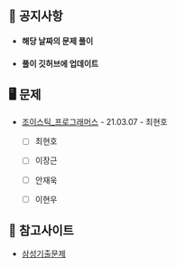 ## 📜 공지사항
* #### 해당 날짜의 문제 풀이
* #### 풀이 깃허브에 업데이트


## 🖥 문제
* [조이스틱_프로그래머스](https://programmers.co.kr/learn/courses/30/lessons/42860) - 21.03.07 - 최현호
  * [ ] 최현호
  * [ ] 이장근
  * [ ] 안재욱
  * [ ] 이현우


## 📌 참고사이트
* [삼성기출문제](https://www.acmicpc.net/workbook/view/1152)
